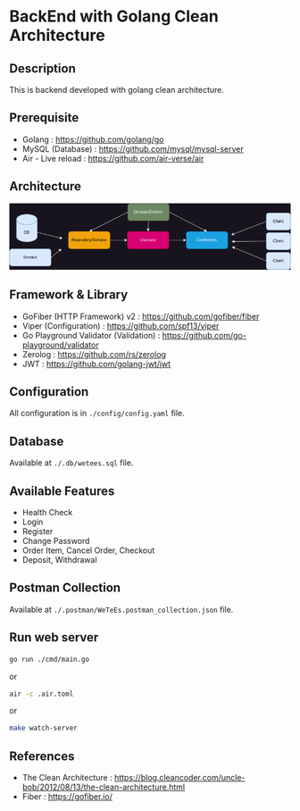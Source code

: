 # BackEnd with Golang Clean Architecture

## Description
This is backend developed with golang clean architecture.

## Prerequisite

- Golang : https://github.com/golang/go
- MySQL (Database) : https://github.com/mysql/mysql-server
- Air - Live reload : https://github.com/air-verse/air 

## Architecture

![Architecture](./.docs/clean-arch.png)

## Framework & Library

- GoFiber (HTTP Framework) v2 : https://github.com/gofiber/fiber
- Viper (Configuration) : https://github.com/spf13/viper
- Go Playground Validator (Validation) : https://github.com/go-playground/validator
- Zerolog : https://github.com/rs/zerolog
- JWT : https://github.com/golang-jwt/jwt

## Configuration

All configuration is in `./config/config.yaml` file. 

## Database

Available at `./.db/wetees.sql` file. 

## Available Features

- Health Check
- Login
- Register
- Change Password
- Order Item, Cancel Order, Checkout
- Deposit, Withdrawal 

## Postman Collection

Available at `./.postman/WeTeEs.postman_collection.json` file. 

## Run web server

```bash
go run ./cmd/main.go
```

or

```bash
air -c .air.toml
```

or

```bash
make watch-server
```

## References

- The Clean Architecture : https://blog.cleancoder.com/uncle-bob/2012/08/13/the-clean-architecture.html
- Fiber : https://gofiber.io/
